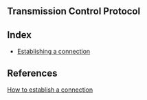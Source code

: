 ## Transmission Control Protocol

## Index
- [Establishing a connection](./establish_connection.md)

## References
[How to establish a connection](https://tools.ietf.org/html/rfc793#section-3.4)